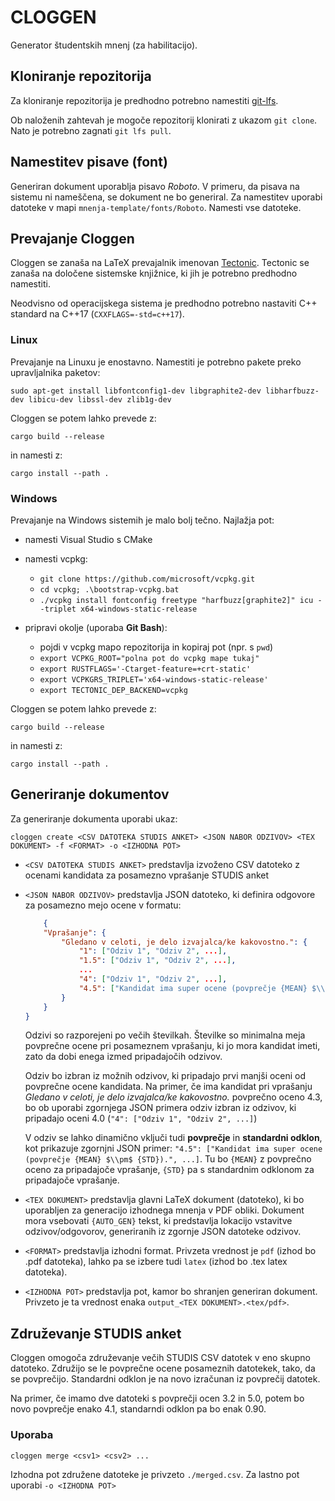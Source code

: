 # CLOGGEN
Generator študentskih mnenj (za habilitacijo).

## Kloniranje repozitorija
Za kloniranje repozitorija je predhodno potrebno namestiti [git-lfs](https://git-lfs.com/).

Ob naloženih zahtevah je mogoče repozitorij klonirati z ukazom `git clone`.
Nato je potrebno zagnati `git lfs pull`.

## Namestitev pisave (font)
Generiran dokument uporablja pisavo *Roboto*. V primeru, da pisava na sistemu ni nameščena, se dokument ne bo generiral.
Za namestitev uporabi datoteke v mapi ``mnenja-template/fonts/Roboto``. Namesti vse datoteke.

## Prevajanje Cloggen

Cloggen se zanaša na LaTeX prevajalnik imenovan [Tectonic](https://tectonic-typesetting.github.io/book/latest/index.html).
Tectonic se zanaša na določene sistemske knjižnice, ki jih je potrebno predhodno namestiti.

Neodvisno od operacijskega sistema je predhodno potrebno nastaviti C++ standard na C++17 (`CXXFLAGS=-std=c++17`).

### Linux
Prevajanje na Linuxu je enostavno. Namestiti je potrebno pakete preko upravljalnika paketov:

    sudo apt-get install libfontconfig1-dev libgraphite2-dev libharfbuzz-dev libicu-dev libssl-dev zlib1g-dev

Cloggen se potem lahko prevede z:

    cargo build --release

in namesti z:

    cargo install --path .

### Windows
Prevajanje na Windows sistemih je malo bolj tečno.
Najlažja pot:

- namesti Visual Studio s CMake
- namesti vcpkg:

    - ``git clone https://github.com/microsoft/vcpkg.git``
    - ``cd vcpkg; .\bootstrap-vcpkg.bat``
    - ``./vcpkg install fontconfig freetype "harfbuzz[graphite2]" icu --triplet x64-windows-static-release``

- pripravi okolje (uporaba **Git Bash**):

    - pojdi v vcpkg mapo repozitorija in kopiraj pot (npr. s ``pwd``)
    - ``export VCPKG_ROOT="polna pot do vcpkg mape tukaj"``
    - ``export RUSTFLAGS='-Ctarget-feature=+crt-static'``
    - ``export VCPKGRS_TRIPLET='x64-windows-static-release'``
    - ``export TECTONIC_DEP_BACKEND=vcpkg``


Cloggen se potem lahko prevede z:

    cargo build --release

in namesti z:

    cargo install --path .

## Generiranje dokumentov

Za generiranje dokumenta uporabi ukaz:

    cloggen create <CSV DATOTEKA STUDIS ANKET> <JSON NABOR ODZIVOV> <TEX DOKUMENT> -f <FORMAT> -o <IZHODNA POT>

- ``<CSV DATOTEKA STUDIS ANKET>`` predstavlja izvoženo CSV datoteko z ocenami kandidata za posamezno vprašanje STUDIS anket
- ``<JSON NABOR ODZIVOV>`` predstavlja JSON datoteko, ki definira odgovore za posamezno mejo ocene v formatu:
    ```json
        {
        "Vprašanje": {
            "Gledano v celoti, je delo izvajalca/ke kakovostno.": {
                "1": ["Odziv 1", "Odziv 2", ...],
                "1.5": ["Odziv 1", "Odziv 2", ...],
                ...
                "4": ["Odziv 1", "Odziv 2", ...],
                "4.5": ["Kandidat ima super ocene (povprečje {MEAN} $\\pm$ {STD}).", "Odziv 2", ...],
            }
        }
    }
    ```

    Odzivi so razporejeni po večih številkah. Številke so minimalna meja povprečne ocene pri posameznem vprašanju, ki
    jo mora kandidat imeti, zato da dobi enega izmed pripadajočih odzivov.
    
    Odziv bo izbran iz možnih odzivov, ki pripadajo prvi manjši oceni od povprečne ocene kandidata. Na primer, če ima
    kandidat pri vprašanju *Gledano v celoti, je delo izvajalca/ke kakovostno.* povprečno oceno 4.3, bo ob uporabi
    zgornjega JSON primera odziv izbran iz odzivov, ki pripadajo oceni 4.0 (``"4": ["Odziv 1", "Odziv 2", ...]``)

    V odziv se lahko dinamično vključi tudi **povprečje** in **standardni odklon**, kot prikazuje zgornjni JSON primer:
    ``"4.5": ["Kandidat ima super ocene (povprečje {MEAN} $\\pm$ {STD}).", ...]``. Tu bo ``{MEAN}`` z povprečno oceno za 
    pripadajoče vprašanje, ``{STD}`` pa s standardnim odklonom za pripadajoče vprašanje.

- ``<TEX DOKUMENT>`` predstavlja glavni LaTeX dokument (datoteko),
    ki bo uporabljen za generacijo izhodnega mnenja v PDF obliki.
    Dokument mora vsebovati ``{AUTO_GEN}`` tekst, ki predstavlja lokacijo
    vstavitve odzivov/odgovorov, generiranih iz zgornje JSON datoteke odzivov.

- ``<FORMAT>`` predstavlja izhodni format. Privzeta vrednost je ``pdf`` (izhod bo .pdf datoteka),
    lahko pa se izbere tudi ``latex`` (izhod bo .tex latex datoteka).
- ``<IZHODNA POT>`` predstavlja pot, kamor bo shranjen generiran dokument.
    Privzeto je ta vrednost enaka ``output_<TEX DOKUMENT>.<tex/pdf>``.

## Združevanje STUDIS anket
Cloggen omogoča združevanje večih STUDIS CSV datotek v eno skupno datoteko.
Združijo se le povprečne ocene posameznih datotekek, tako, da se povprečijo.
Standardni odklon je na novo izračunan iz povprečij datotek.

Na primer, če imamo dve datoteki s povprečji ocen 3.2 in 5.0, potem bo novo povprečje enako 4.1, standarndi odklon pa
bo enak 0.90.

### Uporaba

    cloggen merge <csv1> <csv2> ...

Izhodna pot združene datoteke je privzeto ``./merged.csv``. Za lastno pot uporabi ``-o <IZHODNA POT>``


